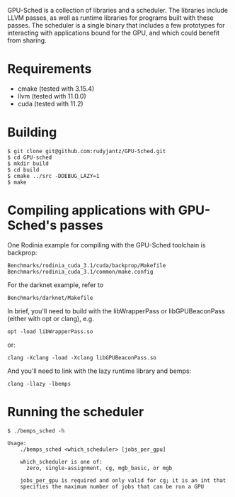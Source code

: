 
GPU-Sched is a collection of libraries and a scheduler. The libraries include
LLVM passes, as well as runtime libraries for programs built with these passes.
The scheduler is a single binary that includes a few prototypes for interacting
with applications bound for the GPU, and which could benefit from sharing.



# Requirements
* cmake (tested with 3.15.4)
* llvm (tested with 11.0.0)
* cuda (tested with 11.2)



# Building
    $ git clone git@github.com:rudyjantz/GPU-Sched.git
    $ cd GPU-sched
    $ mkdir build
    $ cd build
    $ cmake ../src -DDEBUG_LAZY=1
    $ make



# Compiling applications with GPU-Sched's passes

One Rodinia example for compiling with the GPU-Sched toolchain is backprop:

    Benchmarks/rodinia_cuda_3.1/cuda/backprop/Makefile
    Benchmarks/rodinia_cuda_3.1/common/make.config

For the darknet example, refer to 

    Benchmarks/darknet/Makefile

In brief, you'll need to build with the libWrapperPass or libGPUBeaconPass
(either with opt or clang), e.g.

    opt -load libWrapperPass.so

or:

    clang -Xclang -load -Xclang libGPUBeaconPass.so

And you'll need to link with the lazy runtime library and bemps:

    clang -llazy -lbemps



# Running the scheduler

    $ ./bemps_sched -h

    Usage:
        ./bemps_sched <which_scheduler> [jobs_per_gpu]

        which_scheduler is one of:
          zero, single-assignment, cg, mgb_basic, or mgb

        jobs_per_gpu is required and only valid for cg; it is an int that
        specifies the maximum number of jobs that can be run a GPU

